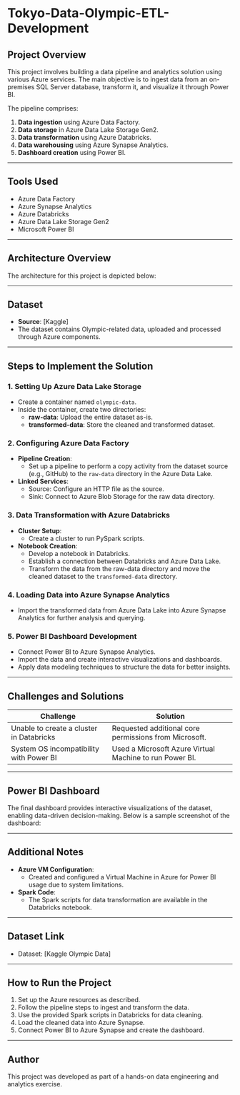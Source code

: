 # Tokyo-Data-Olympic-ETL-Development

## Project Overview

This project involves building a data pipeline and analytics solution using various Azure services. The main objective is to ingest data from an on-premises SQL Server database, transform it, and visualize it through Power BI.

The pipeline comprises:
1. **Data ingestion** using Azure Data Factory.
2. **Data storage** in Azure Data Lake Storage Gen2.
3. **Data transformation** using Azure Databricks.
4. **Data warehousing** using Azure Synapse Analytics.
5. **Dashboard creation** using Power BI.

---

## Tools Used
- Azure Data Factory
- Azure Synapse Analytics
- Azure Databricks
- Azure Data Lake Storage Gen2
- Microsoft Power BI

---

## Architecture Overview

The architecture for this project is depicted below:


---

## Dataset

- **Source**: [Kaggle]
- The dataset contains Olympic-related data, uploaded and processed through Azure components.

---

## Steps to Implement the Solution

### 1. Setting Up Azure Data Lake Storage
- Create a container named `olympic-data`.
- Inside the container, create two directories:
  - **raw-data**: Upload the entire dataset as-is.
  - **transformed-data**: Store the cleaned and transformed dataset.

### 2. Configuring Azure Data Factory
- **Pipeline Creation**:
  - Set up a pipeline to perform a copy activity from the dataset source (e.g., GitHub) to the `raw-data` directory in the Azure Data Lake.
- **Linked Services**:
  - Source: Configure an HTTP file as the source.
  - Sink: Connect to Azure Blob Storage for the raw data directory.

### 3. Data Transformation with Azure Databricks
- **Cluster Setup**:
  - Create a cluster to run PySpark scripts.
- **Notebook Creation**:
  - Develop a notebook in Databricks.
  - Establish a connection between Databricks and Azure Data Lake.
  - Transform the data from the raw-data directory and move the cleaned dataset to the `transformed-data` directory.

### 4. Loading Data into Azure Synapse Analytics
- Import the transformed data from Azure Data Lake into Azure Synapse Analytics for further analysis and querying.

### 5. Power BI Dashboard Development
- Connect Power BI to Azure Synapse Analytics.
- Import the data and create interactive visualizations and dashboards.
- Apply data modeling techniques to structure the data for better insights.

---

## Challenges and Solutions

| **Challenge**                           | **Solution**                                           |
|-----------------------------------------|-------------------------------------------------------|
| Unable to create a cluster in Databricks| Requested additional core permissions from Microsoft. |
| System OS incompatibility with Power BI | Used a Microsoft Azure Virtual Machine to run Power BI. |

---

## Power BI Dashboard

The final dashboard provides interactive visualizations of the dataset, enabling data-driven decision-making. Below is a sample screenshot of the dashboard:


---

## Additional Notes
- **Azure VM Configuration**:
  - Created and configured a Virtual Machine in Azure for Power BI usage due to system limitations.
- **Spark Code**:
  - The Spark scripts for data transformation are available in the Databricks notebook.

---

## Dataset Link
- Dataset: [Kaggle Olympic Data]

---

## How to Run the Project
1. Set up the Azure resources as described.
2. Follow the pipeline steps to ingest and transform the data.
3. Use the provided Spark scripts in Databricks for data cleaning.
4. Load the cleaned data into Azure Synapse.
5. Connect Power BI to Azure Synapse and create the dashboard.

---

## Author
This project was developed as part of a hands-on data engineering and analytics exercise.


